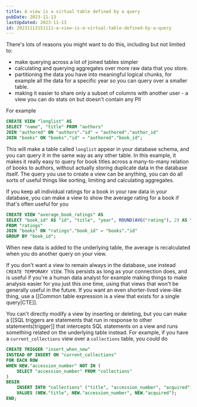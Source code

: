 ```yaml
---
title: A view is a virtual table defined by a query
pubDate: 2023-11-13
lastUpdated: 2023-11-13
id: 20231113151111-a-view-is-a-virtual-table-defined-by-a-query
---
```


There's lots of reasons you might want to do this, including but not limited to:

- make querying across a lot of joined tables simpler
- calculating and querying aggregates over more raw data that you store.
- partitioning the data you have into meaningful logical chunks, for example all the data for a specific year so you can query over a smaller table.
- making it easier to share only a subset of columns with another user - a view you can do stats on but doesn't contain any PII

For example

```sql
CREATE VIEW "longlist" AS
SELECT "name", "title" FROM "authors"
JOIN "authored" ON "authors"."id" = "authored"."author_id"
JOIN "books" ON "books"."id" = "authored"."book_id";
```

This will make a table called `longlist` appear in your database schema, and you can query it in the same way as any other table. In this example, it makes it really easy to query for book titles across a many-to-many relation of books to authors, without actually storing duplicate data in the database itself. The query you use to create a view can be anything, you can do all sorts of useful things like sorting, limiting and calculating aggregates.

If you keep all individual ratings for a book in your raw data in your database, you can make a view to show the average rating for a book if that's often useful for you

```sql
CREATE VIEW "average_book_ratings" AS
SELECT "book_id" AS "id", "title", "year", ROUND(AVG("rating"), 2) AS "rating"
FROM "ratings"
JOIN "books" ON "ratings"."book_id" = "books"."id"
GROUP BY "book_id";
```

When new data is added to the underlying table, the average is recalculated when you do another query on your view.

If you don't want a view to remain always in the database, use instead `CREATE TEMPORARY VIEW`. This persists as long as your connection does, and is useful if you're a human data analyst for example making things to make analysis easier for you just this one time, using that views that won't be generally useful in the future. If you want an even shorter-lived view-like thing, use a [[Common table expression is a view that exists for a single query|CTE]].

You can't directly modify a view by inserting or deleting, but you can make a [[SQL triggers are statements that run in response to other statements|trigger]] that intercepts SQL statements on a view and runs something related on the underlying table instead. For example, if you have a `current_collections` view over a `collections` table, you could do

```sql
CREATE TRIGGER "insert_when_new"
INSTEAD OF INSERT ON "current_collections"
FOR EACH ROW
WHEN NEW."accession_number" NOT IN (
    SELECT "accession_number" FROM "collections"
)
BEGIN
    INSERT INTO "collections" ("title", "accession_number", "acquired")
    VALUES (NEW."title", NEW."accession_number", NEW."acquired");
END;
```

